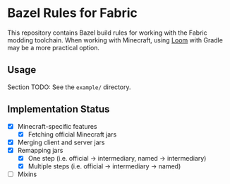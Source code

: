 # Bazel Rules for Fabric

This repository contains Bazel build rules for working with the Fabric
modding toolchain. When working with Minecraft, using
[Loom](https://github.com/FabricMC/fabric-loom) with Gradle may be a more
practical option.

## Usage

Section TODO: See the `example/` directory.

## Implementation Status

- [x] Minecraft-specific features
  - [x] Fetching official Minecraft jars
- [x] Merging client and server jars
- [x] Remapping jars
  - [x] One step (i.e. official -> intermediary, named -> intermediary)
  - [x] Multiple steps (i.e. official -> intermediary -> named)
- [ ] Mixins
